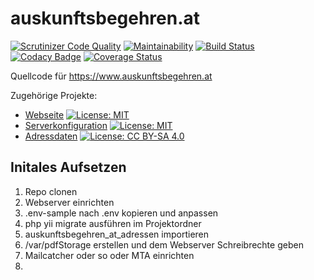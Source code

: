 # auskunftsbegehren.at


[![Scrutinizer Code Quality](https://scrutinizer-ci.com/g/cyber-perikarp/auskunftsbegehren_at/badges/quality-score.png?b=master)](https://scrutinizer-ci.com/g/cyber-perikarp/auskunftsbegehren_at/?branch=master)
[![Maintainability](https://api.codeclimate.com/v1/badges/6225f49da0e0ccaa7fde/maintainability)](https://codeclimate.com/github/cyber-perikarp/auskunftsbegehren_at/maintainability)
[![Build Status](https://travis-ci.org/cyber-perikarp/auskunftsbegehren_at.svg?branch=master)](https://travis-ci.org/cyber-perikarp/auskunftsbegehren_at)
[![Codacy Badge](https://api.codacy.com/project/badge/Grade/7f0a7585d0dd416ca7f2137c99812b4e)](https://www.codacy.com/app/deadda7a/auskunftsbegehren_at?utm_source=github.com&amp;utm_medium=referral&amp;utm_content=cyber-perikarp/auskunftsbegehren_at&amp;utm_campaign=Badge_Grade)
[![Coverage Status](https://coveralls.io/repos/github/cyber-perikarp/auskunftsbegehren_at/badge.svg?branch=master)](https://coveralls.io/github/cyber-perikarp/auskunftsbegehren_at?branch=master)

Quellcode für https://www.auskunftsbegehren.at

Zugehörige Projekte:
* [Webseite](https://github.com/cyber-perikarp/auskunftsbegehren_at) [![License: MIT](https://img.shields.io/badge/License-MIT-yellow.svg)](https://opensource.org/licenses/MIT)
* [Serverkonfiguration](https://github.com/cyber-perikarp/auskunftsbegehren_at_serverconfig) [![License: MIT](https://img.shields.io/badge/License-MIT-yellow.svg)](https://opensource.org/licenses/MIT)
* [Adressdaten](https://github.com/cyber-perikarp/auskunftsbegehren_at_adressen) [![License: CC BY-SA 4.0](https://img.shields.io/badge/License-CC%20BY--SA%204.0-lightgrey.svg)](https://creativecommons.org/licenses/by-sa/4.0/)

## Initales Aufsetzen
1. Repo clonen
2. Webserver einrichten
3. .env-sample nach .env kopieren und anpassen
4. php yii migrate ausführen im Projektordner
5. auskunftsbegehren_at_adressen importieren
6. /var/pdfStorage erstellen und dem Webserver Schreibrechte geben
7. Mailcatcher oder so oder MTA einrichten
8. <hier noch welche LaTeX Pakete man braucht schreiben>
